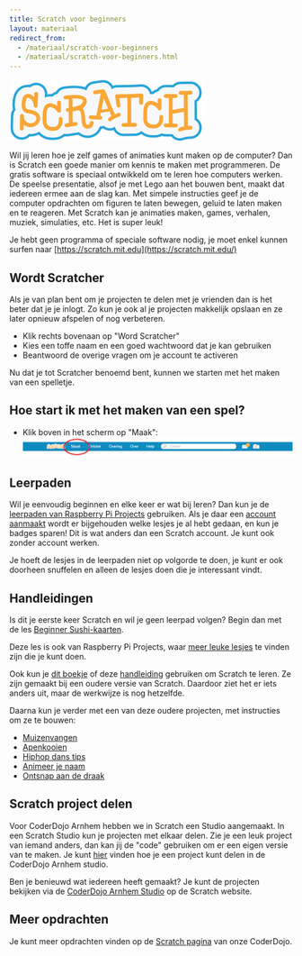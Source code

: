 ```yaml
---
title: Scratch voor beginners
layout: materiaal
redirect_from:
  - /materiaal/scratch-voor-beginners
  - /materiaal/scratch-voor-beginners.html
---
```


![Scratch](/static/img/scratch-logo.svg)

Wil jij leren hoe je zelf games of animaties kunt maken op de computer? Dan is Scratch een goede manier om kennis te maken met programmeren. De gratis software is speciaal ontwikkeld om te leren hoe computers werken. De speelse presentatie, alsof je met Lego aan het bouwen bent, maakt dat iedereen ermee aan de slag kan. Met simpele instructies geef je de computer opdrachten om figuren te laten bewegen, geluid te laten maken en te reageren. Met Scratch kan je animaties maken, games, verhalen, muziek, simulaties, etc. Het is super leuk!

Je hebt geen programma of speciale software nodig, je moet enkel kunnen surfen naar [https://scratch.mit.edu](https://scratch.mit.edu/)

## Wordt Scratcher

Als je van plan bent om je projecten te delen met je vrienden dan is het beter dat je je inlogt. Zo kun je ook al je projecten makkelijk opslaan en ze later opnieuw afspelen of nog verbeteren.

- Klik rechts bovenaan op "Word Scratcher"
- Kies een toffe naam en een goed wachtwoord dat je kan gebruiken
- Beantwoord de overige vragen om je account te activeren

Nu dat je tot Scratcher benoemd bent, kunnen we starten met het maken van een spelletje.

## Hoe start ik met het maken van een spel?

- Klik boven in het scherm op "Maak": ![Klik op "Maak"](/static/img/scratch-maak-1.png)

## Leerpaden

Wil je eenvoudig beginnen en elke keer er wat bij leren? Dan kun je de [leerpaden van Raspberry Pi Projects](https://projects.raspberrypi.org/nl-NL/collections/scratch) gebruiken. Als je daar een [account aanmaakt](https://my.raspberrypi.org/signup) wordt er bijgehouden welke lesjes je al hebt gedaan, en kun je badges sparen! Dit is wat anders dan een Scratch account. Je kunt ook zonder account werken.

Je hoeft de lesjes in de leerpaden niet op volgorde te doen, je kunt er ook doorheen snuffelen en alleen de lesjes doen die je interessant vindt.

## Handleidingen

Is dit je eerste keer Scratch en wil je geen leerpad volgen? Begin dan met de les [Beginner Sushi-kaarten](https://projects.raspberrypi.org/nl-NL/projects/cd-beginner-scratch-sushi).

Deze les is ook van Raspberry Pi Projects, waar [meer leuke lesjes](https://projects.raspberrypi.org/nl-NL/projects?software%5B%5D=scratch) te vinden zijn die je kunt doen.

Ook kun je [dit boekje](http://mmi.tudelft.nl/scratch/Scratch%20boekje%20TU%20Delft.pdf) of deze [handleiding](/static/pdf/Programmeren-met-Scratch.pdf) gebruiken om Scratch te leren. Ze zijn gemaakt bij een oudere versie van Scratch. Daardoor ziet het er iets anders uit, maar de werkwijze is nog hetzelfde.

Daarna kun je verder met een van deze oudere projecten, met instructies om ze te bouwen:

- [Muizenvangen](/static/pdf/Muizenvangen-kaartenset.pdf)
- [Apenkooien](/static/pdf/Boek_apenkooien.pdf)
- [Hiphop dans tips](/static/pdf/hiphop-dans_tips_kaarten.pdf)
- [Animeer je naam](/static/pdf/animeer-je-naam-kaarten.pdf)
- [Ontsnap aan de draak](/static/pdf/Boek_ontsnap-aan-de-draak.pdf)

## Scratch project delen

Voor CoderDojo Arnhem hebben we in Scratch een Studio aangemaakt. In een Scratch Studio kun je projecten met elkaar delen. Zie je een leuk project van iemand anders, dan kan jij de "code" gebruiken om er een eigen versie van te maken. Je kunt [hier](/2016/06/25/scratch-projecten-delen.html) vinden hoe je een project kunt delen in de CoderDojo Arnhem studio.

Ben je benieuwd wat iedereen heeft gemaakt? Je kunt de projecten bekijken via de [CoderDojo Arnhem Studio](https://scratch.mit.edu/studios/2502768) op de Scratch website.

## Meer opdrachten

Je kunt meer opdrachten vinden op de [Scratch pagina](/materiaal/scratch) van onze CoderDojo.
